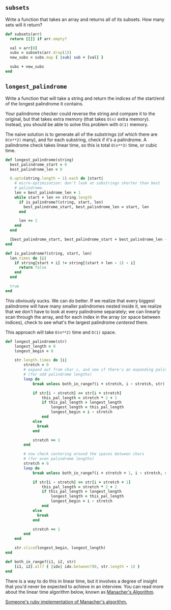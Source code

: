 ## `subsets`

Write a function that takes an array and returns all of its
subsets. How many sets will it return?

```ruby
def subsets(arr)
  return [[]] if arr.empty?

  val = arr[0]
  subs = subsets(arr.drop(1))
  new_subs = subs.map { |sub| sub + [val] }

  subs + new_subs
end
```

## `longest_palindrome`

Write a function that will take a string and return the indices of the
start/end of the longest palindrome it contains.

Your palindrome checker could reverse the string and compare it to the
original, but that takes extra memory (that takes `O(n)` extra
memory). Instead, you should be able to solve this problem with `O(1)`
memory.

The naive solution is to generate all of the substrings (of which there are
`O(n**2)` many), and for each substring, check if it's a palindrome. A
palindrome check takes linear time, so this is total `O(n**3)` time, or cubic
time.

```ruby
def longest_palindrome(string)
  best_palindrome_start = 0
  best_palindrome_len = 0

  0.upto(string.length - 1).each do |start|
    # micro-optimization: don't look at substrings shorter than best
    # palindrome.
    len = best_palindrome_len + 1
    while start + len <= string.length
      if is_palindrome?(string, start, len)
        best_palindrome_start, best_palindrome_len = start, len
      end

      len += 1
    end
  end

  [best_palindrome_start, best_palindrome_start + best_palindrome_len - 1]
end

def is_palindrome?(string, start, len)
  len.times do |i|
    if string[start + i] != string[(start + len - 1) - i]
      return false
    end
  end

  true
end
```

This obviously sucks. We can do better. If we realize that every biggest
palindrome will have many smaller palindromes nested inside it, we realize that
we don't have to look at every palindrome separately; we can linearly scan
through the array, and for each index in the array (or space between indices),
check to see what's the largest palindrome *centered* there.

This approach will take `O(n**2)` time and `O(1)` space.

```ruby
def longest_palindrome(str)
    longest_length = 0
    longest_begin = 0

    str.length.times do |i|
        stretch = 0
        # expand out from char i, and see if there's an expanding palindrome
        # (for odd palindrome lengths)
        loop do
            break unless both_in_range?(i + stretch, i - stretch, str)

            if str[i - stretch] == str[i + stretch]
                this_pal_length = stretch * 2 + 1
                if this_pal_length > longest_length
                    longest_length = this_pal_length
                    longest_begin = i - stretch
                end
            else
              break
            end

            stretch += 1
        end

        # now check centering around the spaces between chars
        # (for even palindrome lengths)
        stretch = 0
        loop do
            break unless both_in_range?(i + stretch + 1, i - stretch, str)

            if str[i - stretch] == str[i + stretch + 1]
                this_pal_length = stretch * 2 + 2
                if this_pal_length > longest_length
                    longest_length = this_pal_length
                    longest_begin = i - stretch
                end
            else
              break
            end

            stretch += 1
        end
    end

    str.slice(longest_begin, longest_length)
end

def both_in_range?(i1, i2, str)
    [i1, i2].all? { |idx| idx.between?(0, str.length - 1) }
end
```

There is a way to do this in linear time, but it involves a degree of insight
that you'd never be expected to achieve in an interview. You can read more about
the linear time algorithm below, known as [Manacher's Algorithm](http://en.wikipedia.org/wiki/Longest_palindromic_substring).

[Someone's ruby implementation of Manacher's algorithm.](https://github.com/billymonk/algorithms/blob/master/ruby/manacher.rb)
